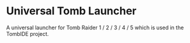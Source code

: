 # Universal Tomb Launcher
A universal launcher for Tomb Raider 1 / 2 / 3 / 4 / 5 which is used in the TombIDE project.
